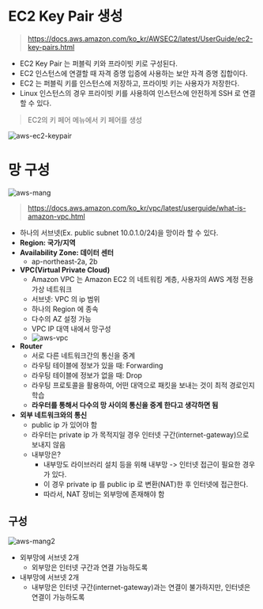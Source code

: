 # EC2 Key Pair 생성

> https://docs.aws.amazon.com/ko_kr/AWSEC2/latest/UserGuide/ec2-key-pairs.html

- EC2 Key Pair 는 퍼블릭 키와 프라이빗 키로 구성된다.
- EC2 인스턴스에 연결할 때 자격 증명 입증에 사용하는 보안 자격 증명 집합이다.
- EC2 는 퍼블릭 키를 인스턴스에 저장하고, 프라이빗 키는 사용자가 저장한다.
- Linux 인스턴스의 경우 프라이빗 키를 사용하여 인스턴스에 안전하게 SSH 로 연결할 수 있다.

> EC2의 키 페어 메뉴에서 키 페어를 생성

![aws-ec2-keypair](https://user-images.githubusercontent.com/47518272/174827069-bc0922d3-d379-4e2a-aeaf-5993cb4a7c42.png)

# 망 구성

![aws-mang](https://user-images.githubusercontent.com/47518272/174827406-56f6efae-90ea-4a7b-865b-0c983d3d4df6.png)

> https://docs.aws.amazon.com/ko_kr/vpc/latest/userguide/what-is-amazon-vpc.html

- 하나의 서브넷(Ex. public subnet 10.0.1.0/24)을 망이라 할 수 있다.
- __Region: 국가/지역__
- __Availability Zone: 데이터 센터__
  - ap-northeast-2a, 2b
- __VPC(Virtual Private Cloud)__
  - Amazon VPC 는 Amazon EC2 의 네트워킹 계층, 사용자의 AWS 계정 전용 가상 네트워크
  - 서브넷: VPC 의 ip 범위
  - 하나의 Region 에 종속
  - 다수의 AZ 설정 가능
  - VPC IP 대역 내에서 망구성
  - ![aws-vpc](https://user-images.githubusercontent.com/47518272/174828778-6b073f5a-673e-4184-98f3-8ec5a6588759.png)
- __Router__
  - 서로 다른 네트워크간의 통신을 중계
  - 라우팅 테이블에 정보가 있을 때: Forwarding
  - 라우팅 테이블에 정보가 없을 때: Drop
  - 라우팅 프로토콜을 활용하여, 어떤 대역으로 패킷을 보내는 것이 최적 경로인지 학습
  - __라우터를 통해서 다수의 망 사이의 통신을 중계 한다고 생각하면 됨__
- __외부 네트워크와의 통신__
  - public ip 가 있어야 함
  - 라우터는 private ip 가 목적지일 경우 인터넷 구간(internet-gateway)으로 보내지 않음
  - 내부망은?
    - 내부망도 라이브러리 설치 등을 위해 내부망 -> 인터넷 접근이 필요한 경우가 있다.
    - 이 경우 private ip 를 public ip 로 변환(NAT)한 후 인터넷에 접근한다.
    - 따라서, NAT 장비는 외부망에 존재해야 함

## 구성

![aws-mang2](https://user-images.githubusercontent.com/47518272/174831341-bb80851d-a0fc-436a-a727-215a5a0e399a.png)

- 외부망에 서브넷 2개
  - 외부망은 인터넷 구간과 연결 가능하도록
- 내부망에 서브넷 2개
  - 내부망은 인터넷 구간(internet-gateway)과는 연결이 불가하지만, 인터넷은 연결이 가능하도록

